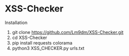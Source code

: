 # XSS-Checker


Installation
1. git clone https://github.com/Lm9dm/XSS-Checker.git
2. cd XSS-Checker
3. pip install requests colorama
4. python3 XSS_CHECKER.py urls.txt
